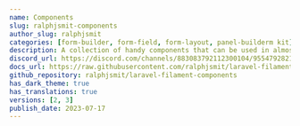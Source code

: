 ```yaml
---
name: Components
slug: ralphjsmit-components
author_slug: ralphjsmit
categories: [form-builder, form-field, form-layout, panel-builderm kit]
description: A collection of handy components that can be used in almost any project, like sidebars, timestamps & more.
discord_url: https://discord.com/channels/883083792112300104/955479282170335232
docs_url: https://raw.githubusercontent.com/ralphjsmit/laravel-filament-components/main/README.md
github_repository: ralphjsmit/laravel-filament-components
has_dark_theme: true
has_translations: true
versions: [2, 3]
publish_date: 2023-07-17
---
```

